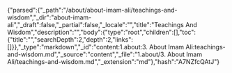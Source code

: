 {"parsed":{"_path":"/about/about-imam-ali/teachings-and-wisdom","_dir":"about-imam-ali","_draft":false,"_partial":false,"_locale":"","title":"Teachings And Wisdom","description":"","body":{"type":"root","children":[],"toc":{"title":"","searchDepth":2,"depth":2,"links":[]}},"_type":"markdown","_id":"content:1.about:3. About Imam Ali:teachings-and-wisdom.md","_source":"content","_file":"1.about/3. About Imam Ali/teachings-and-wisdom.md","_extension":"md"},"hash":"A7NZfcQAtJ"}